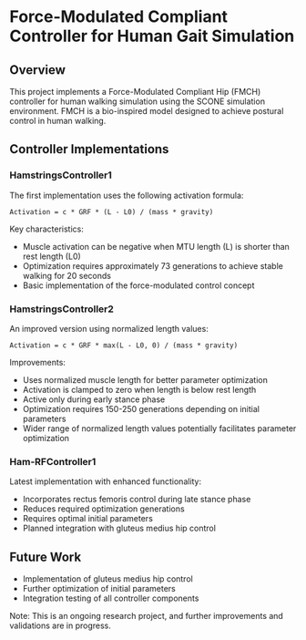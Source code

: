 # Force-Modulated Compliant Controller for Human Gait Simulation

## Overview
This project implements a Force-Modulated Compliant Hip (FMCH) controller for human walking simulation using the SCONE simulation environment. FMCH is a bio-inspired model designed to achieve postural control in human walking.

## Controller Implementations

### HamstringsController1
The first implementation uses the following activation formula:
```
Activation = c * GRF * (L - L0) / (mass * gravity)
```

Key characteristics:
- Muscle activation can be negative when MTU length (L) is shorter than rest length (L0)
- Optimization requires approximately 73 generations to achieve stable walking for 20 seconds
- Basic implementation of the force-modulated control concept

### HamstringsController2
An improved version using normalized length values:
```
Activation = c * GRF * max(L - L0, 0) / (mass * gravity)
```

Improvements:
- Uses normalized muscle length for better parameter optimization
- Activation is clamped to zero when length is below rest length
- Active only during early stance phase
- Optimization requires 150-250 generations depending on initial parameters
- Wider range of normalized length values potentially facilitates parameter optimization

### Ham-RFController1
Latest implementation with enhanced functionality:
- Incorporates rectus femoris control during late stance phase
- Reduces required optimization generations
- Requires optimal initial parameters
- Planned integration with gluteus medius hip control

## Future Work
- Implementation of gluteus medius hip control
- Further optimization of initial parameters
- Integration testing of all controller components

Note: This is an ongoing research project, and further improvements and validations are in progress.
